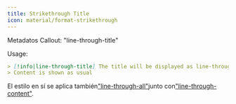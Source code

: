 ```yaml
---
title: Strikethrough Title
icon: material/format-strikethrough
---
```


Metadatos Callout: "line-through-title"

Usage:
```md
> [!info|line-through-title] The title will be displayed as line-through
> Content is shown as usual
```

El estilo en sí se aplica también["line-through-all"](。/combined-styling/page-23.md)junto con["line-through-content"](。/content-styling/page-13.md).